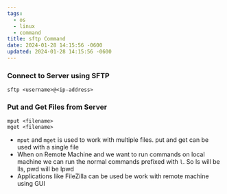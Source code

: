```yaml
---
tags:
  - os
  - linux
  - command
title: sftp Command
date: 2024-01-28 14:15:56 -0600
updated: 2024-01-28 14:15:56 -0600
---
```


### Connect to Server using SFTP

````shell
sftp <username>@<ip-address>
````

### Put and Get Files from Server

````shell
mput <filename>
mget <filename>
````

* `mput` and `mget` is used to work with multiple files. put and get can be used with a single file
* When on Remote Machine and we want to run commands on local machine we can run the normal commands prefixed with `l`. So ls will be lls, pwd will be lpwd
* Applications like FileZilla can be used be work with remote machine using GUI
